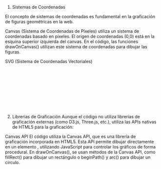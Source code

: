 1. Sistemas de Coordenadas
   
El concepto de sistemas de coordenadas es fundamental en la graficación de figuras geométricas en la web.

Canvas (Sistema de Coordenadas de Píxeles)
  <canvas> utiliza un sistema de coordenadas basado en píxeles. El origen de coordenadas (0,0) está en la esquina superior izquierda del canvas.
  En el código, las funciones drawOnCanvas() utilizan este sistema de coordenadas para dibujar las figuras.

SVG (Sistema de Coordenadas Vectoriales)
  <svg> también utiliza un sistema de coordenadas similar al canvas, pero más orientado a gráficos vectoriales. En SVG, las figuras se dibujan utilizando coordenadas relativas al área de dibujo, donde (0,0) también está en la esquina superior izquierda.
  La función drawOnSVG() maneja la creación de elementos gráficos

2. Librerías de Graficación
Aunque el código no utiliza librerías de graficación externas (como D3.js, Three.js, etc.), utiliza las APIs nativas de HTML5 para la graficación:

Canvas API
  El código utiliza la Canvas API, que es una librería de graficación incorporada en HTML5. Esta API permite dibujar directamente en un elemento <canvas>, utilizando JavaScript para controlar los gráficos de forma procedural.
  En drawOnCanvas(), se usan métodos de la Canvas API, como fillRect() para dibujar un rectángulo o beginPath() y arc() para dibujar un círculo.
